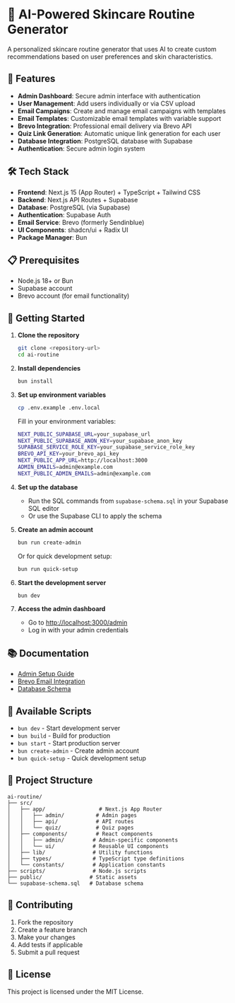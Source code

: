 # 🧴 AI-Powered Skincare Routine Generator

A personalized skincare routine generator that uses AI to create custom recommendations based on user preferences and skin characteristics.

## 🚀 Features

- **Admin Dashboard**: Secure admin interface with authentication
- **User Management**: Add users individually or via CSV upload
- **Email Campaigns**: Create and manage email campaigns with templates
- **Email Templates**: Customizable email templates with variable support
- **Brevo Integration**: Professional email delivery via Brevo API
- **Quiz Link Generation**: Automatic unique link generation for each user
- **Database Integration**: PostgreSQL database with Supabase
- **Authentication**: Secure admin login system

## 🛠️ Tech Stack

- **Frontend**: Next.js 15 (App Router) + TypeScript + Tailwind CSS
- **Backend**: Next.js API Routes + Supabase
- **Database**: PostgreSQL (via Supabase)
- **Authentication**: Supabase Auth
- **Email Service**: Brevo (formerly Sendinblue)
- **UI Components**: shadcn/ui + Radix UI
- **Package Manager**: Bun

## 📋 Prerequisites

- Node.js 18+ or Bun
- Supabase account
- Brevo account (for email functionality)

## 🚀 Getting Started

1. **Clone the repository**
   ```bash
   git clone <repository-url>
   cd ai-routine
   ```

2. **Install dependencies**
   ```bash
   bun install
   ```

3. **Set up environment variables**
   ```bash
   cp .env.example .env.local
   ```
   
   Fill in your environment variables:
   ```bash
   NEXT_PUBLIC_SUPABASE_URL=your_supabase_url
   NEXT_PUBLIC_SUPABASE_ANON_KEY=your_supabase_anon_key
   SUPABASE_SERVICE_ROLE_KEY=your_supabase_service_role_key
   BREVO_API_KEY=your_brevo_api_key
   NEXT_PUBLIC_APP_URL=http://localhost:3000
   ADMIN_EMAILS=admin@example.com
   NEXT_PUBLIC_ADMIN_EMAILS=admin@example.com
   ```

4. **Set up the database**
   - Run the SQL commands from `supabase-schema.sql` in your Supabase SQL editor
   - Or use the Supabase CLI to apply the schema

5. **Create an admin account**
   ```bash
   bun run create-admin
   ```
   Or for quick development setup:
   ```bash
   bun run quick-setup
   ```

6. **Start the development server**
   ```bash
   bun dev
   ```

7. **Access the admin dashboard**
   - Go to [http://localhost:3000/admin](http://localhost:3000/admin)
   - Log in with your admin credentials

## 📚 Documentation

- [Admin Setup Guide](ADMIN_SETUP.md)
- [Brevo Email Integration](BREVO_SETUP.md)
- [Database Schema](supabase-schema.sql)

## 🔧 Available Scripts

- `bun dev` - Start development server
- `bun build` - Build for production
- `bun start` - Start production server
- `bun create-admin` - Create admin account
- `bun quick-setup` - Quick development setup

## 📁 Project Structure

```
ai-routine/
├── src/
│   ├── app/                 # Next.js App Router
│   │   ├── admin/          # Admin pages
│   │   ├── api/            # API routes
│   │   └── quiz/           # Quiz pages
│   ├── components/         # React components
│   │   ├── admin/         # Admin-specific components
│   │   └── ui/            # Reusable UI components
│   ├── lib/               # Utility functions
│   ├── types/             # TypeScript type definitions
│   └── constants/         # Application constants
├── scripts/               # Node.js scripts
├── public/               # Static assets
└── supabase-schema.sql   # Database schema
```

## 🤝 Contributing

1. Fork the repository
2. Create a feature branch
3. Make your changes
4. Add tests if applicable
5. Submit a pull request

## 📄 License

This project is licensed under the MIT License.
